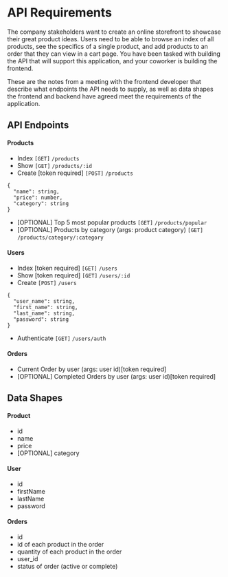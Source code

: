 # API Requirements

The company stakeholders want to create an online storefront to showcase their great product ideas. Users need to be able to browse an index of all products, see the specifics of a single product, and add products to an order that they can view in a cart page. You have been tasked with building the API that will support this application, and your coworker is building the frontend.

These are the notes from a meeting with the frontend developer that describe what endpoints the API needs to supply, as well as data shapes the frontend and backend have agreed meet the requirements of the application.

## API Endpoints

#### Products

- Index `[GET]` `/products`
- Show `[GET]` `/products/:id`
- Create [token required] `[POST]` `/products`

```
{
  "name": string,
  "price": number,
  "category": string
}
```

- [OPTIONAL] Top 5 most popular products `[GET]` `/products/popular`
- [OPTIONAL] Products by category (args: product category) `[GET]` `/products/category/:category`

#### Users

- Index [token required] `[GET]` `/users`
- Show [token required] `[GET]` `/users/:id`
- Create `[POST]` `/users`

```
{
  "user_name": string,
  "first_name": string,
  "last_name": string,
  "password": string
}
```

- Authenticate `[GET]` `/users/auth`

#### Orders

- Current Order by user (args: user id)[token required]
- [OPTIONAL] Completed Orders by user (args: user id)[token required]

## Data Shapes

#### Product

- id
- name
- price
- [OPTIONAL] category

#### User

- id
- firstName
- lastName
- password

#### Orders

- id
- id of each product in the order
- quantity of each product in the order
- user_id
- status of order (active or complete)
